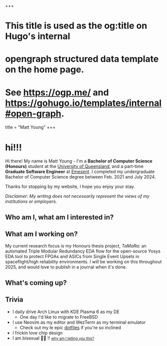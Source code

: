 +++
# This title is used as the og:title on Hugo's internal
# opengraph structured data template on the home page.
# See https://ogp.me/ and https://gohugo.io/templates/internal#open-graph.
title = "Matt Young"
+++

# hi!!!

Hi there! My name is Matt Young - I'm a **Bachelor of Computer Science (Honours)** student at the [University
of Queensland](https://uq.edu.au/), and a part-time **Graduate Software Engineer** at
[Emesent](https://emesent.com). I completed my undergraduate Bachelor of Computer Science degree between Feb.
2021 and July 2024.

Thanks for stopping by my website, I hope you enjoy your stay.

_Disclaimer: My writing does not necessarily represent the views of my institutions or employers._

## Who am I, what am I interested in?

## What am I working on?
My current research focus is my Honours thesis project, _TaMaRa_: an automated Triple Modular Redundancy EDA
flow for the open-source Yosys EDA tool to protect FPGAs and ASICs from Single Event Upsets in
spaceflight/high reliability environments. I will be working on this throughout 2025, and would love to
publish in a journal when it's done.

## What's coming up?

## Trivia
<!-- - I'm really into bass music and EDM, particularly drum and bass, and _very occasionally_ make bad noises in a DAW -->
- I daily drive Arch Linux with KDE Plasma 6 as my DE
    - One day I'd like to migrate to FreeBSD
- I use Neovim as my editor and WezTerm as my terminal emulator
    - Check out my le epic [dotfiles](https://github.com/mattyoung101/dotfiles) if you're so inclined
- I frickin love chip design
- I am bisexual 🏳️‍🌈 ‼️ <small>[why am I telling you this?](TODO)</small>
